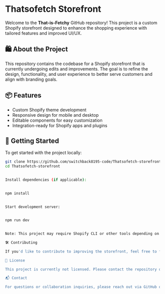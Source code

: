 
# Thatsofetch Storefront

Welcome to the **That-is-Fetchy** GitHub repository! This project is a custom Shopify storefront designed to enhance the shopping experience with tailored features and improved UI/UX.

## 🛍️ About the Project

This repository contains the codebase for a Shopify storefront that is currently undergoing edits and improvements. The goal is to refine the design, functionality, and user experience to better serve customers and align with branding goals.

## 📦 Features

- Custom Shopify theme development
- Responsive design for mobile and desktop
- Editable components for easy customization
- Integration-ready for Shopify apps and plugins

## 🚀 Getting Started

To get started with the project locally:

```bash
git clone https://github.com/switchback8195-code/Thatsofetch-storefront.git
cd Thatsofetch-storefront
 

Install dependencies (if applicable):

 
npm install
 

Start development server:

 
npm run dev
 

Note: This project may require Shopify CLI or other tools depending on the setup.

🛠️ Contributing

If you'd like to contribute to improving the storefront, feel free to fork the repository and submit a pull request. Suggestions and feedback are also welcome!

📄 License

This project is currently not licensed. Please contact the repository owner for usage permissions.

📬 Contact

For questions or collaboration inquiries, please reach out via GitHub or open an issue in the repository.

 


 
